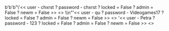 b'b\'b"\\\'<< user - chxrst ? password - chxrst ? locked = False ? admin = False ? newm = False >> <> \\\\n"\'<< user - qu ? password - Videogames17 ? locked = False ? admin = False ? newm = False >> <> '<< user - Petra ? password - 123 ? locked = False ? admin = False ? newm = False >> <> 